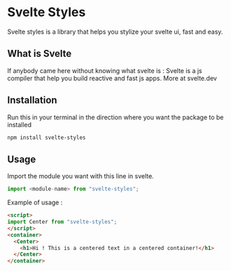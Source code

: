 # Svelte Styles

Svelte styles is a library that helps you stylize your svelte ui, fast and easy.

## What is Svelte

If anybody came here without knowing what svelte is : Svelte is a js compiler that help you build reactive and fast js apps. 
More at svelte.dev

## Installation 
Run this in your terminal in the direction where you want the package to be installed

```bash
npm install svelte-styles
```

## Usage
Import the module you want with this line in svelte.
```js
import <module-name> from "svelte-styles";
```
Example of usage : 

```html
<script>
import Center from "svelte-styles";
</script>
<container>
  <Center>
    <h1>Hi ! This is a centered text in a centered container!</h1>
  </Center>
</container>
```
